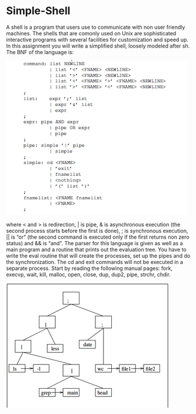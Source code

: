 # Simple-Shell

A shell is a program that users use to communicate with non user friendly machines.
The shells that are comonly used on Unix are sophisticated interactive programs with several
facilities for customization and speed up. In this assignment you will write a simplified
shell, loosely modeled after sh. The BNF of the language is:

![alt text](https://github.com/vishal0027/Simple-Shell/blob/master/BNF.png "BNF")

where < and > is redirection, | is pipe, & is asynchronous execution (the second process
starts before the first is done), ; is synchronous execution, || is “or” (the second command
is executed only if the first returns non zero status) and && is “and”. The parser for
this language is given as well as a main program and a routine that prints out the
evaluation tree. You have to write the eval routine that will create the processes, set up
the pipes and do the synchronization. The cd and exit commands will not be executed
in a separate process. Start by reading the following manual pages: fork, execvp, wait,
kill, malloc, open, close, dup, dup2, pipe, strchr, chdir.
  
  
![alt text](https://github.com/vishal0027/Simple-Shell/blob/master/Diag.png "Description goes here")
